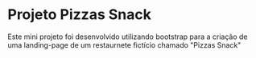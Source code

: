 <h1>Projeto Pizzas Snack</h1>

<p>Este mini projeto foi desenvolvido utilizando bootstrap para a criação de uma landing-page de um restaurnete fictício chamado "Pizzas Snack"</p>
